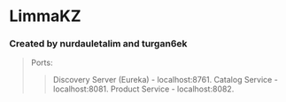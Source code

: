 # LimmaKZ
### Created by nurdauletalim and turgan6ek
> Ports:
>> Discovery Server (Eureka) - localhost:8761.
>> Catalog Service           - localhost:8081.
>> Product Service           - localhost:8082.
